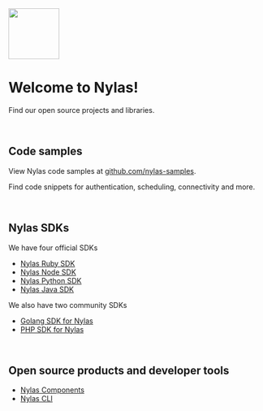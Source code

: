 <img src="https://res.cloudinary.com/crunchbase-production/image/upload/c_lpad,h_170,w_170,f_auto,b_white,q_auto:eco,dpr_1/xynkdxbpm0vkft0f1e4e" width="100px"/>

# Welcome to Nylas!
Find our open source projects and libraries.

<br />

## Code samples 
View Nylas code samples at [github.com/nylas-samples](https://github.com/nylas-samples). 

Find code snippets for authentication, scheduling, connectivity and more.

<br />

## Nylas SDKs
We have four official SDKs 
- [Nylas Ruby SDK](https://github.com/nylas/nylas-ruby)
- [Nylas Node SDK](https://github.com/nylas/nylas-nodejs)
- [Nylas Python SDK](https://github.com/nylas/nylas-python)
- [Nylas Java SDK](https://github.com/nylas/nylas-java)

We also have two community SDKs
- [Golang SDK for Nylas](https://github.com/Teamwork/nylas-go)
- [PHP SDK for Nylas](https://github.com/lanlin/nylas-php)

<br />

## Open source products and developer tools 
- [Nylas Components](https://github.com/nylas/components)
- [Nylas CLI](https://github.com/nylas/homebrew-nylas-cli)
